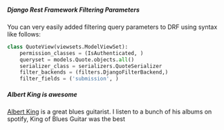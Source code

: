 ##### Django Rest Framework Filtering Parameters

You can very easily added filtering query parameters to DRF using syntax like follows:

```python
class QuoteView(viewsets.ModelViewSet):
    permission_classes = (IsAuthenticated, )
    queryset = models.Quote.objects.all()
    serializer_class = serializers.QuoteSerializer
    filter_backends = (filters.DjangoFilterBackend,)
    filter_fields = ('submission', )

```

##### Albert King is awesome

[Albert King](https://en.wikipedia.org/wiki/Albert_King) is a great blues guitarist. I listen
to a bunch of his albums on spotify, King of Blues Guitar was the best